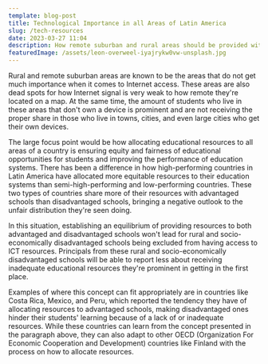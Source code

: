 ```yaml
---
template: blog-post
title: Technological Importance in all Areas of Latin America
slug: /tech-resources
date: 2023-03-27 11:04
description: How remote suburban and rural areas should be provided with Internet access
featuredImage: /assets/leon-overweel-iyajrykw0vw-unsplash.jpg
---
```

R﻿ural and remote suburban areas are known to be the areas that do not get much importance when it comes to Internet access. These areas are also dead spots for how Internet signal is very weak to how remote they're located on a map. At the same time, the amount of students who live in these areas that don't own a device is prominent and are not receiving the proper share in those who live in towns, cities, and even large cities who get their own devices.

T﻿he large focus point would be how allocating educational resources to all areas of a country is ensuring equity and fairness of educational opportunities for students and improving the performance of education systems. There has been a difference in how high-performing countries in Latin America have allocated more equitable resources to their education systems than semi-high-performing and low-performing countries. These two types of countries share more of their resources with advantaged schools than disadvantaged schools, bringing a negative outlook to the unfair distribution they're seen doing.

I﻿n this situation, establishing an equilibrium of providing resources to both advantaged and disadvantaged schools won't lead for rural and socio-economically disadvantaged schools being excluded from having access to ICT resources. Principals from these rural and socio-economically disadvantaged schools will be able to report less about receiving inadequate educational resources they're prominent in getting in the first place.

E﻿xamples of where this concept can fit appropriately are in countries like Costa Rica, Mexico, and Peru, which reported the tendency they have of allocating resources to advantaged schools, making disadvantaged ones hinder their students' learning because of a lack of or inadequate resources. While these countries can learn from the concept presented in the paragraph above, they can also adapt to other OECD (Organization For Economic Cooperation and Development) countries like Finland with the process on how to allocate resources.
